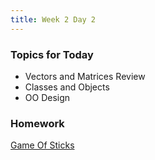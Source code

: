 ```yaml
---
title: Week 2 Day 2
---
```


### Topics for Today
* Vectors and Matrices Review
* Classes and Objects
* OO Design

### Homework
[Game Of Sticks](https://github.com/tiy-lv-python-2015-06/game-of-sticks)
